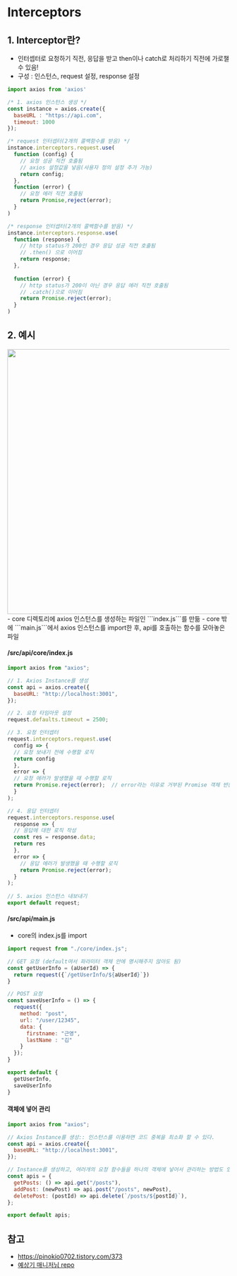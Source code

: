 # Interceptors

## 1. Interceptor란?
- 인터셉터로 요청하기 직전, 응답을 받고 then이나 catch로 처리하기 직전에 가로챌 수 있음!
- 구성 : 인스턴스, request 설정, response 설정
```javascript
import axios from 'axios'

/* 1. axios 인스턴스 생성 */
const instance = axios.create({
  baseURL : "https://api.com",
  timeout: 1000
});

/* request 인터셉터(2개의 콜백함수를 받음) */
instance.interceptors.request.use(
  function (config) {
    // 요청 성공 직전 호출됨
    // axios 설정값을 넣음(사용자 정의 설정 추가 가능)
    return config;
  },
  function (error) {
    // 요청 에러 직전 호출됨
    return Promise,reject(error);
  }
)

/* response 인터셉터(2개의 콜백함수를 받음) */
instance.interceptors.response.use(
  function (response) {
    // http status가 200인 경우 응답 성공 직전 호출됨
    // .then() 으로 이어짐
    return response;
  },
  
  function (error) {
    // http status가 200이 아닌 경우 응답 에러 직전 호출됨
    // .catch()으로 이어짐
    return Promise.reject(error);
  }
)
```

## 2. 예시
<img src="https://user-images.githubusercontent.com/97326130/173282641-1469826b-b532-46de-9161-8e87e3b24a9b.png" width="600"/>
- core 디렉토리에 axios 인스턴스를 생성하는 파일인 ```index.js```를 만듦
- core 밖에 ```main.js```에서 axios 인스턴스를 import한 후, api를 호출하는 함수를 모아놓은 파일


#### /src/api/core/index.js
```javascript
import axios from "axios";

// 1. Axios Instance를 생성
const api = axios.create({
  baseURL: "http://localhost:3001",
});

// 2. 요청 타임아웃 설정
request.defaults.timeout = 2500;  

// 3. 요청 인터셉터
request.interceptors.request.use(
  config => {
  // 요청 보내기 전에 수행할 로직
  return config
  },
  error => {
  // 요청 에러가 발생했을 때 수행할 로직
  return Promise.reject(error);  // error라는 이유로 거부된 Promise 객체 반환(디버깅)
  }
);   

// 4. 응답 인터셉터
request.interceptors.response.use(
  response => {
  // 응답에 대한 로직 작성
  const res = response.data;
  return res
  },
  error => {
    // 응답 에러가 발생했을 때 수행할 로직
    return Promise.reject(error);
  }
);
 
// 5. axios 인스턴스 내보내기
export default request;
```

#### /src/api/main.js
- core의 index.js를 import

```javascript
import request from "./core/index.js";

// GET 요청 (default여서 파라미터 객체 안에 명시해주지 않아도 됨)
const getUserInfo = (aUserId) => {
  return request({`/getUserInfo/${aUserId}`})
}

// POST 요청 
const saveUserInfo = () => {
  request({
    method: "post",
    url: "/user/12345",
    data: {
      firstname: "근영",
      lastName : "김"
    }
  });
}

export default {
  getUserInfo,
  saveUserInfo
}
```

#### 객체에 넣어 관리
```javascript
import axios from "axios";

// Axios Instance를 생성:: 인스턴스를 이용하면 코드 중복을 최소화 할 수 있다.
const api = axios.create({
  baseURL: "http://localhost:3001",
});

// Instance를 생성하고, 여러개의 요청 함수들을 하나의 객체에 넣어서 관리하는 방법도 있습니다!
const apis = {
  getPosts: () => api.get("/posts"),
  addPost: (newPost) => api.post("/posts", newPost),
  deletePost: (postId) => api.delete(`/posts/${postId}`),
};

export default apis;
```

## 참고
- https://pinokio0702.tistory.com/373
- [예상기 매니저님 repo](https://github.com/with-key/hh99_axios_basic)












